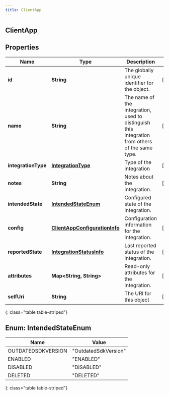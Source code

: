```yaml
---
title: ClientApp
---
```


## ClientApp

## Properties

| Name                | Type                                                                                 | Description                                                                                     | Notes      |
| ------------------- | ------------------------------------------------------------------------------------ | ----------------------------------------------------------------------------------------------- | ---------- |
| **id**              | <!----><!---->**String**<!---->                                                      | The globally unique identifier for the object.                                                  | [optional] |
| **name**            | <!----><!---->**String**<!---->                                                      | The name of the integration, used to distinguish this integration from others of the same type. | [optional] |
| **integrationType** | <!----><!---->[**IntegrationType**](IntegrationType.md)<!---->                       | Type of the integration                                                                         | [optional] |
| **notes**           | <!----><!---->**String**<!---->                                                      | Notes about the integration.                                                                    | [optional] |
| **intendedState**   | [**IntendedStateEnum**](#IntendedStateEnum)<!---->                                   | Configured state of the integration.                                                            |            |
| **config**          | <!----><!---->[**ClientAppConfigurationInfo**](ClientAppConfigurationInfo.md)<!----> | Configuration information for the integration.                                                  | [optional] |
| **reportedState**   | <!----><!---->[**IntegrationStatusInfo**](IntegrationStatusInfo.md)<!---->           | Last reported status of the integration.                                                        | [optional] |
| **attributes**      | <!----><!---->**Map&lt;String, String&gt;**<!---->                                   | Read-only attributes for the integration.                                                       | [optional] |
| **selfUri**         | <!----><!---->**String**<!---->                                                      | The URI for this object                                                                         | [optional] |

{: class="table table-striped"}

<a name="IntendedStateEnum"></a>

## Enum: IntendedStateEnum

| Name               | Value                          |
| ------------------ | ------------------------------ |
| OUTDATEDSDKVERSION | &quot;OutdatedSdkVersion&quot; |
| ENABLED            | &quot;ENABLED&quot;            |
| DISABLED           | &quot;DISABLED&quot;           |
| DELETED            | &quot;DELETED&quot;            |

{: class="table table-striped"}
